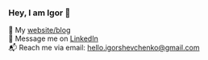 ### Hey, I am Igor 👋

👀 My [website/blog](https://igorshevchenko.com) 
<br>
📨 Message me on [LinkedIn](https://www.linkedin.com/in/igorshevchenkowork/)
<br>
📬 Reach me via email: <hello.igorshevchenko@gmail.com>
<br>

<br>





